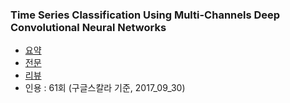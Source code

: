 ### Time Series Classification Using Multi-Channels Deep Convolutional Neural Networks
* [요약](https://link.springer.com/chapter/10.1007/978-3-319-08010-9_33)
* [전문](https://pdfs.semanticscholar.org/b94c/cb595375bf57617575454b418fc6371b1d7c.pdf)
* [리뷰](http://ishuca.tistory.com/321)
* 인용 : 61회 (구글스칼라 기준, 2017_09_30)
